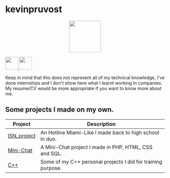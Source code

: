 # kevinpruvost

<p align="center">
  <img src="https://r2enc-static.totalwar.com/images/icons/factions/carthage/mon_256.png" width="100">
</p>

<p align="left">
  <a href="https://www.linkedin.com/in/kevin-pruvost-3766a4178/" target="_blank">
    <img src="https://upload.wikimedia.org/wikipedia/commons/thumb/c/ca/LinkedIn_logo_initials.png/600px-LinkedIn_logo_initials.png" width="40">
  </a>
  <a href="https://github.com/kevinpruvost" target="_blank">
    <img src="https://upload.wikimedia.org/wikipedia/commons/9/91/Octicons-mark-github.svg" width="40">
  </a>
</p>

Keep in mind that this does not represent all of my technical knowledge, I've done internships and I don't show here what I learnt working in companies.<br/>
My resume/CV would be more appropriate if you want to know more about me.

## Some projects I made on my own.

| Project | Description |
|---------|-------------|
| [ISN_project]       | An Hotline Miami-Like I made back to high school in duo. |
| [Mini-Chat]       | A Mini-Chat project I made in PHP, HTML, CSS and SQL. |
| [C++]       | Some of my C++ personal projects I did for training purpose. |



[ISN_project]: https://github.com/kevinpruvost/kevinpruvost/tree/master/ISN_project
[Mini-Chat]: https://github.com/kevinpruvost/kevinpruvost/tree/master/Mini-chat
[C++]: https://github.com/kevinpruvost/kevinpruvost/tree/master/C%2B%2B
